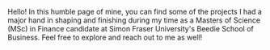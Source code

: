 Hello! In this humble page of mine, you can find some of the projects I had a major hand in shaping and finishing during my time as a Masters of Science (MSc) in Finance candidate at Simon Fraser University's
Beedie School of Business. Feel free to explore and reach out to me as well!
